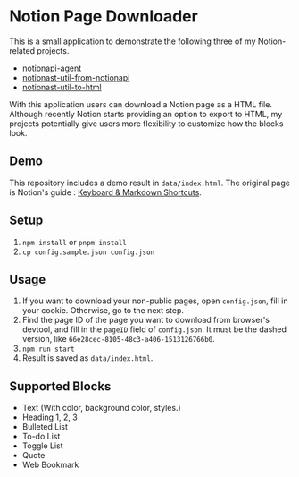 # Notion Page Downloader

This is a small application to demonstrate the following three of my Notion-related projects. 

* [notionapi-agent](https://github.com/dragonman225/notionapi-agent)
* [notionast-util-from-notionapi](https://github.com/dragonman225/notionast-util-from-notionapi)
* [notionast-util-to-html](https://github.com/dragonman225/notionast-util-to-html)

With this application users can download a Notion page as a HTML file. 
Although recently Notion starts providing an option to export to HTML, my projects potentially give users more flexibility to customize how the blocks look.

## Demo

This repository includes a demo result in `data/index.html`. The original page is Notion's guide :  [Keyboard & Markdown Shortcuts](https://www.notion.so/Keyboard-Markdown-Shortcuts-66e28cec810548c3a4061513126766b0).

## Setup

1. `npm install` or `pnpm install`
2. `cp config.sample.json config.json`

## Usage

1. If you want to download your non-public pages, open `config.json`, fill in your cookie. Otherwise, go to the next step.
2. Find the page ID of the page you want to download from browser's devtool, and fill in the `pageID` field of `config.json`. It must be the dashed version, like `66e28cec-8105-48c3-a406-1513126766b0`.
3. `npm run start`
4. Result is saved as `data/index.html`.

## Supported Blocks

* Text (With color, background color, styles.)
* Heading 1, 2, 3
* Bulleted List
* To-do List
* Toggle List
* Quote
* Web Bookmark